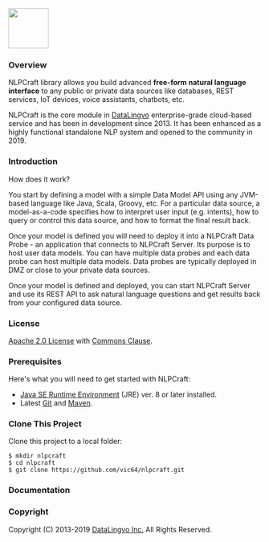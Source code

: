 <img src="http://nlpcraft.org/images/nlpcraft_logo_black.gif" height="80px">

### Overview
NLPCraft library allows you build advanced **free-form natural language interface** to any 
public or private data sources like databases, REST services, IoT devices, 
voice assistants, chatbots, etc.

NLPCraft is the core module in [DataLingvo](https://www.datalingvo.com) enterprise-grade 
cloud-based service and has been in development since 2013. It has been enhanced as a highly 
functional standalone NLP system and opened to the community in 2019. 

### Introduction
How does it work?

You start by defining a model with a simple Data Model API using any JVM-based 
language like Java, Scala, Groovy, etc. For a particular data source, a model-as-a-code specifies 
how to interpret user input 
(e.g. intents), how to query or control this data source, and how to format the 
final result back. 

Once your model is defined you will need to deploy it into a NLPCraft Data Probe - an application that 
connects to NLPCraft Server. Its purpose is to host user data models. You can have multiple data
probes and each data probe can host multiple data models. Data probes are typically deployed in 
DMZ or close to your private data sources. 

Once your model is defined and deployed, you can start NLPCraft Server and use its 
REST API to ask natural language questions and get results back from your configured data source.
 
### License

[Apache 2.0 License](https://www.apache.org/licenses/LICENSE-2.0) with [Commons Clause](https://commonsclause.com/).

### Prerequisites
Here's what you will need to get started with NLPCraft:
 - [Java SE Runtime Environment](http://www.oracle.com/technetwork/java/javase/downloads/index.html) (JRE) ver. 8 or later installed.
 - Latest [Git](https://git-scm.com/downloads) and [Maven](https://maven.apache.org/install.html).
 
### Clone This Project
Clone this project to a local folder:
```shell
$ mkdir nlpcraft
$ cd nlpcraft
$ git clone https://github.com/vic64/nlpcraft.git
```

### Documentation

### Copyright
Copyright (C) 2013-2019 [DataLingvo Inc.](https://www.datalingvo.com) All Rights Reserved.


